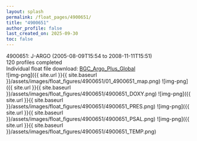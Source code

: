 ```yaml
---
layout: splash
permalink: /float_pages/4900651/
title: "4900651"
author_profile: false
last_created_on: 2025-09-30
toc: false
---
```

 
4900651: J-ARGO (2005-08-09T15:54 to 2008-11-11T15:51)\
120 profiles completed\
Individual float file download: [BGC_Argo_Plus_Global](https://ftp.soest.hawaii.edu/bgc_argo_plus/Individual_Floats/outliers_removed/4900651_Sprof_processed.nc)\
![img-png]({{ site.url }}{{ site.baseurl }}/assets/images/float_figures/4900651/01_4900651_map.png)
![img-png]({{ site.url }}{{ site.baseurl }}/assets/images/float_figures/4900651/4900651_DOXY.png)
![img-png]({{ site.url }}{{ site.baseurl }}/assets/images/float_figures/4900651/4900651_PRES.png)
![img-png]({{ site.url }}{{ site.baseurl }}/assets/images/float_figures/4900651/4900651_PSAL.png)
![img-png]({{ site.url }}{{ site.baseurl }}/assets/images/float_figures/4900651/4900651_TEMP.png)
